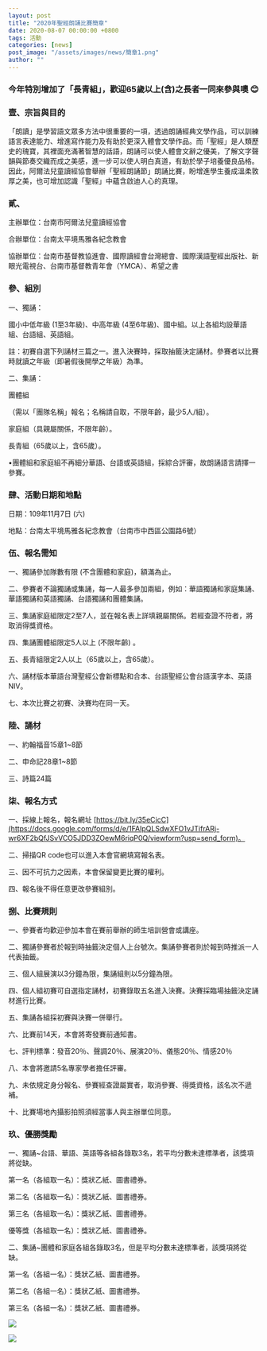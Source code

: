 ```yaml
---
layout: post
title: "2020年聖經朗誦比賽簡章"
date: 2020-08-07 00:00:00 +0800
tags: 活動
categories: [news]
post_image: "/assets/images/news/簡章1.png"
author: ""
---
```


### 今年特別增加了「長青組」，歡迎65歲以上(含)之長者一同來參與噢 😊


### 壹、宗旨與目的
「朗讀」是學習語文眾多方法中很重要的一項，透過朗誦經典文學作品，可以訓練語言表達能力、增進寫作能力及有助於更深入體會文學作品。而「聖經」是人類歷史的瑰寶，其裡面充滿著智慧的話語，朗誦可以使人體會文辭之優美，了解文字聲韻與節奏交織而成之美感，進一步可以使人明白真道，有助於學子培養優良品格。因此，阿爾法兒童讀經協會舉辦「聖經朗誦節」朗誦比賽，盼增進學生養成溫柔敦厚之美，也可增加認識「聖經」中蘊含啟迪人心的真理。

### 貳、
主辦單位：台南市阿爾法兒童讀經協會

合辦單位：台南太平境馬雅各紀念教會

協辦單位：台南市基督教協進會、國際讀經會台灣總會、國際漢語聖經出版社、新眼光電視台、台南市基督教青年會（YMCA）、希望之書

### 參、組別

一、獨誦：

國小中低年級 (1至3年級)、中高年級 (4至6年級)、國中組。以上各組均設華語組、台語組、英語組。
         
註：初賽自選下列誦材三篇之一。進入決賽時，採取抽籤決定誦材。參賽者以比賽時就讀之年級（即暑假後開學之年級）為準。

二、集誦：

 團體組

（需以「團隊名稱」報名；名稱請自取，不限年齡，最少5人/組）。
         
 家庭組（具親屬關係，不限年齡）。
         
 長青組（65歲以上，含65歲）。
         
 •團體組和家庭組不再細分華語、台語或英語組，採綜合評審，故朗誦語言請擇一參賽。

### 肆、活動日期和地點

日期：109年11月7日 (六)

地點：台南太平境馬雅各紀念教會（台南市中西區公園路6號）

### 伍、報名需知
一、獨誦參加隊數有限 (不含團體和家庭)，額滿為止。

二、參賽者不論獨誦或集誦，每一人最多參加兩組，例如：華語獨誦和家庭集誦、華語獨誦和英語獨誦、台語獨誦和團體集誦。 

三、集誦家庭組限定2至7人，並在報名表上詳填親屬關係。若經查證不符者，將取消得獎資格。

四、集誦團體組限定5人以上 (不限年齡) 。

五、長青組限定2人以上（65歲以上，含65歲）。

六、誦材版本華語台灣聖經公會新標點和合本、台語聖經公會台語漢字本、英語NIV。

七、本次比賽之初賽、決賽均在同一天。

### 陸、誦材

一、約翰福音15章1~8節    

二、申命記28章1~8節     

三、詩篇24篇

### 柒、報名方式
一、採線上報名，報名網址 [https://bit.ly/35eCicC](https://docs.google.com/forms/d/e/1FAIpQLSdwXFO1vJTifrARj-wr6XF2bQfJSvVCO5JDD3ZOewM6riqP0Q/viewform?usp=send_form)。

二、掃描QR code也可以進入本會官網填寫報名表。

三、因不可抗力之因素，本會保留變更比賽的權利。

四、報名後不得任意更改參賽組別。

### 捌、比賽規則
一、參賽者均歡迎參加本會在賽前舉辦的師生培訓營會或講座。

二、獨誦參賽者於報到時抽籤決定個人上台號次。集誦參賽者則於報到時推派一人代表抽籤。

三、個人組展演以3分鐘為限，集誦組則以5分鐘為限。

四、個人組初賽可自選指定誦材，初賽錄取五名進入決賽。決賽採臨場抽籤決定誦材進行比賽。

五、集誦各組採初賽與決賽一併舉行。

六、比賽前14天，本會將寄發賽前通知書。

七、評判標準：發音20％、聲調20％、展演20％、儀態20％、情感20％

八、本會將邀請5名專家學者擔任評審。

九、未依規定身分報名、參賽經查證屬實者，取消參賽、得獎資格，該名次不遞補。

十、比賽場地內攝影拍照須經當事人與主辦單位同意。

### 玖、優勝獎勵
一、獨誦~台語、華語、英語等各組各錄取3名，若平均分數未達標準者，該獎項將從缺。

第一名（各組取一名）：獎狀乙紙、圖書禮券。

第二名（各組取一名）：獎狀乙紙、圖書禮券。

第三名（各組取一名）：獎狀乙紙、圖書禮券。

優等獎（各組取一名）：獎狀乙紙、圖書禮券。


二、集誦~團體和家庭各組各錄取3名，但是平均分數未達標準者，該獎項將從缺。

第一名（各組一名）：獎狀乙紙、圖書禮券。

第二名（各組一名）：獎狀乙紙、圖書禮券。

第三名（各組一名）：獎狀乙紙、圖書禮券。

![]({{site.baseurl}}/assets/images/news/簡章1.png)

![]({{site.baseurl}}/assets/images/news/簡章2.png)
